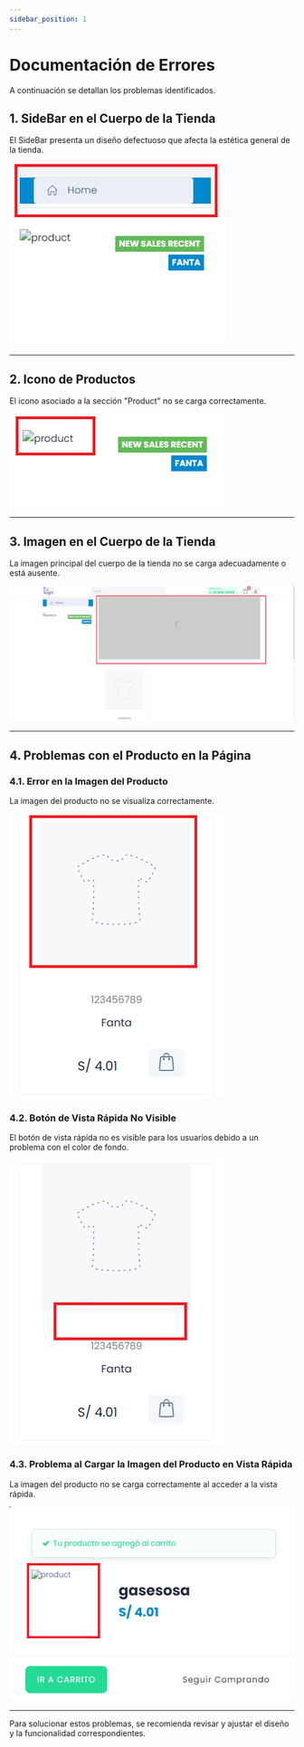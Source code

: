 ```yaml
---
sidebar_position: 1
---
```


# Documentación de Errores

 A continuación se detallan los problemas identificados.

## **1. SideBar en el Cuerpo de la Tienda**

El SideBar presenta un diseño defectuoso que afecta la estética general de la tienda.

![Error de SideBar](img/sidebar.png)

---

## **2. Icono de Productos**

El icono asociado a la sección "Product" no se carga correctamente.

![Error de Icono de Productos](img/product.png)

---

## **3. Imagen en el Cuerpo de la Tienda**

La imagen principal del cuerpo de la tienda no se carga adecuadamente o está ausente.

![Error de Imagen en el Cuerpo de la Tienda](img/cuerpo.png)

---

## **4. Problemas con el Producto en la Página**

### **4.1. Error en la Imagen del Producto**

La imagen del producto no se visualiza correctamente.

![Error de Imagen del Producto](img/producto1.png)

### **4.2. Botón de Vista Rápida No Visible**

El botón de vista rápida no es visible para los usuarios debido a un problema con el color de fondo.

![Error de Botón de Vista Rápida](img/producto2.png)

### **4.3. Problema al Cargar la Imagen del Producto en Vista Rápida**

La imagen del producto no se carga correctamente al acceder a la vista rápida.

![Error de Carga de Imagen del Producto](img/producto3.png)

---

Para solucionar estos problemas, se recomienda revisar y ajustar el diseño y la funcionalidad correspondientes.
